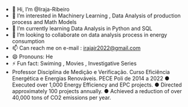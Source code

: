 - 👋 Hi, I’m @Iraja-Ribeiro
- 👀 I’m interested in Machinery Learning , Data Analysis of production process and Math Models 
- 🌱 I’m currently learning Data Analysis in Python and SQL 
- 💞️ I’m looking to collaborate on data analysis process in energy consumption
- 📫 Can reach me on e-mail : irajajr2022@gmail.com
- 😄 Pronouns: He
- ⚡ Fun fact: Swiming , Movies , Investigative Series
- Professor Disciplina de Medição e Verificação. Curso Eficiência Energética e Energias Renováveis. PECE Poli de 2014 a 2022
●	Executed over 1,000 Energy Efficiency and EPC projects.
●	Directed approximately 100 projects annually.
●	Achieved a reduction of over 40,000 tons of CO2 emissions per year.


